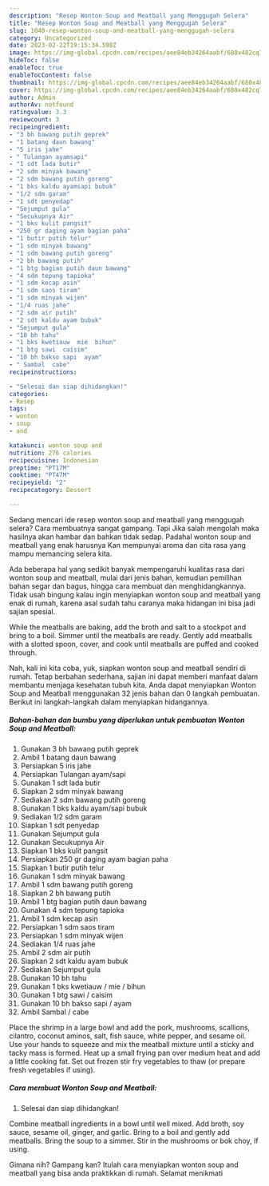 ```yaml
---
description: "Resep Wonton Soup and Meatball yang Menggugah Selera"
title: "Resep Wonton Soup and Meatball yang Menggugah Selera"
slug: 1040-resep-wonton-soup-and-meatball-yang-menggugah-selera
category: Uncategorized
date: 2023-02-22T19:15:34.598Z
image: https://img-global.cpcdn.com/recipes/aee84eb34264aabf/680x482cq70/wonton-soup-and-meatball-foto-resep-utama.jpg
hideToc: false
enableToc: true
enableTocContent: false
thumbnail: https://img-global.cpcdn.com/recipes/aee84eb34264aabf/680x482cq70/wonton-soup-and-meatball-foto-resep-utama.jpg
cover: https://img-global.cpcdn.com/recipes/aee84eb34264aabf/680x482cq70/wonton-soup-and-meatball-foto-resep-utama.jpg
author: Admin
authorAv: notfound
ratingvalue: 3.3
reviewcount: 3
recipeingredient:
- "3 bh bawang putih geprek"
- "1 batang daun bawang"
- "5 iris jahe"
- " Tulangan ayamsapi"
- "1 sdt lada butir"
- "2 sdm minyak bawang"
- "2 sdm bawang putih goreng"
- "1 bks kaldu ayamsapi bubuk"
- "1/2 sdm garam"
- "1 sdt penyedap"
- "Sejumput gula"
- "Secukupnya Air"
- "1 bks kulit pangsit"
- "250 gr daging ayam bagian paha"
- "1 butir putih telur"
- "1 sdm minyak bawang"
- "1 sdm bawang putih goreng"
- "2 bh bawang putih"
- "1 btg bagian putih daun bawang"
- "4 sdm tepung tapioka"
- "1 sdm kecap asin"
- "1 sdm saos tiram"
- "1 sdm minyak wijen"
- "1/4 ruas jahe"
- "2 sdm air putih"
- "2 sdt kaldu ayam bubuk"
- "Sejumput gula"
- "10 bh tahu"
- "1 bks kwetiauw  mie  bihun"
- "1 btg sawi  caisim"
- "10 bh bakso sapi  ayam"
- " Sambal  cabe"
recipeinstructions:

- "Selesai dan siap dihidangkan!"
categories:
- Resep
tags:
- wonton
- soup
- and

katakunci: wonton soup and 
nutrition: 276 calories
recipecuisine: Indonesian
preptime: "PT17M"
cooktime: "PT47M"
recipeyield: "2"
recipecategory: Dessert

---
```



Sedang mencari ide resep wonton soup and meatball yang menggugah selera? Cara membuatnya sangat gampang. Tapi Jika salah mengolah maka hasilnya akan hambar dan bahkan tidak sedap. Padahal wonton soup and meatball yang enak harusnya Kan mempunyai aroma dan cita rasa yang mampu memancing selera kita.


Ada beberapa hal yang sedikit banyak mempengaruhi kualitas rasa dari wonton soup and meatball, mulai dari jenis bahan, kemudian pemilihan bahan segar dan bagus, hingga cara membuat dan menghidangkannya. Tidak usah bingung kalau ingin menyiapkan wonton soup and meatball yang enak di rumah, karena asal sudah tahu caranya maka hidangan ini bisa jadi sajian spesial.

While the meatballs are baking, add the broth and salt to a stockpot and bring to a boil. Simmer until the meatballs are ready. Gently add meatballs with a slotted spoon, cover, and cook until meatballs are puffed and cooked through.


Nah, kali ini kita coba, yuk, siapkan wonton soup and meatball sendiri di rumah. Tetap berbahan sederhana, sajian ini dapat memberi manfaat dalam membantu menjaga kesehatan tubuh kita. Anda dapat menyiapkan Wonton Soup and Meatball menggunakan 32 jenis bahan dan 0 langkah pembuatan. Berikut ini langkah-langkah dalam menyiapkan hidangannya.

<!--inarticleads1-->

##### Bahan-bahan dan bumbu yang diperlukan untuk pembuatan Wonton Soup and Meatball:

1. Gunakan 3 bh bawang putih geprek
1. Ambil 1 batang daun bawang
1. Persiapkan 5 iris jahe
1. Persiapkan  Tulangan ayam/sapi
1. Gunakan 1 sdt lada butir
1. Siapkan 2 sdm minyak bawang
1. Sediakan 2 sdm bawang putih goreng
1. Gunakan 1 bks kaldu ayam/sapi bubuk
1. Sediakan 1/2 sdm garam
1. Siapkan 1 sdt penyedap
1. Gunakan Sejumput gula
1. Gunakan Secukupnya Air
1. Siapkan 1 bks kulit pangsit
1. Persiapkan 250 gr daging ayam bagian paha
1. Siapkan 1 butir putih telur
1. Gunakan 1 sdm minyak bawang
1. Ambil 1 sdm bawang putih goreng
1. Siapkan 2 bh bawang putih
1. Ambil 1 btg bagian putih daun bawang
1. Gunakan 4 sdm tepung tapioka
1. Ambil 1 sdm kecap asin
1. Persiapkan 1 sdm saos tiram
1. Persiapkan 1 sdm minyak wijen
1. Sediakan 1/4 ruas jahe
1. Ambil 2 sdm air putih
1. Siapkan 2 sdt kaldu ayam bubuk
1. Sediakan Sejumput gula
1. Gunakan 10 bh tahu
1. Gunakan 1 bks kwetiauw / mie / bihun
1. Gunakan 1 btg sawi / caisim
1. Gunakan 10 bh bakso sapi / ayam
1. Ambil  Sambal / cabe


Place the shrimp in a large bowl and add the pork, mushrooms, scallions, cilantro, coconut aminos, salt, fish sauce, white pepper, and sesame oil. Use your hands to squeeze and mix the meatball mixture until a sticky and tacky mass is formed. Heat up a small frying pan over medium heat and add a little cooking fat. Set out frozen stir fry vegetables to thaw (or prepare fresh vegetables if using). 

<!--inarticleads2-->

##### Cara membuat Wonton Soup and Meatball:


1. Selesai dan siap dihidangkan!

Combine meatball ingredients in a bowl until well mixed. Add broth, soy sauce, sesame oil, ginger, and garlic. Bring to a boil and gently add meatballs. Bring the soup to a simmer. Stir in the mushrooms or bok choy, if using. 

Gimana nih? Gampang kan? Itulah cara menyiapkan wonton soup and meatball yang bisa anda praktikkan di rumah. Selamat menikmati
